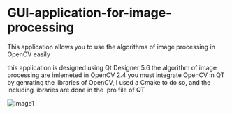 # GUI-application-for-image-processing
This application allows you to use the algorithms of image processing in OpenCV easily

this application is designed using Qt Designer 5.6
the algorithm of image processing are imlemeted in OpenCV 2.4
you must integrate OpenCV in QT by genrating the libraries of OpenCV, I used a Cmake to do so, and the including libraries are done in the .pro file of QT

![image1](https://user-images.githubusercontent.com/28691793/60128126-34e5b700-9792-11e9-8ee9-82489e3d4a1e.png)

